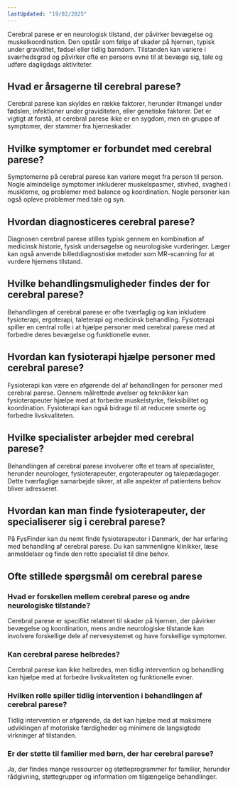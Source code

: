 ```yaml
---
lastUpdated: "19/02/2025"
---
```


Cerebral parese er en neurologisk tilstand, der påvirker bevægelse og muskelkoordination. Den opstår som følge af skader på hjernen, typisk under graviditet, fødsel eller tidlig barndom. Tilstanden kan variere i sværhedsgrad og påvirker ofte en persons evne til at bevæge sig, tale og udføre dagligdags aktiviteter.

## Hvad er årsagerne til cerebral parese?

Cerebral parese kan skyldes en række faktorer, herunder iltmangel under fødslen, infektioner under graviditeten, eller genetiske faktorer. Det er vigtigt at forstå, at cerebral parese ikke er en sygdom, men en gruppe af symptomer, der stammer fra hjerneskader.

## Hvilke symptomer er forbundet med cerebral parese?

Symptomerne på cerebral parese kan variere meget fra person til person. Nogle almindelige symptomer inkluderer muskelspasmer, stivhed, svaghed i musklerne, og problemer med balance og koordination. Nogle personer kan også opleve problemer med tale og syn.

## Hvordan diagnosticeres cerebral parese?

Diagnosen cerebral parese stilles typisk gennem en kombination af medicinsk historie, fysisk undersøgelse og neurologiske vurderinger. Læger kan også anvende billeddiagnostiske metoder som MR-scanning for at vurdere hjernens tilstand.

## Hvilke behandlingsmuligheder findes der for cerebral parese?

Behandlingen af cerebral parese er ofte tværfaglig og kan inkludere fysioterapi, ergoterapi, taleterapi og medicinsk behandling. Fysioterapi spiller en central rolle i at hjælpe personer med cerebral parese med at forbedre deres bevægelse og funktionelle evner.

## Hvordan kan fysioterapi hjælpe personer med cerebral parese?

Fysioterapi kan være en afgørende del af behandlingen for personer med cerebral parese. Gennem målrettede øvelser og teknikker kan fysioterapeuter hjælpe med at forbedre muskelstyrke, fleksibilitet og koordination. Fysioterapi kan også bidrage til at reducere smerte og forbedre livskvaliteten.

## Hvilke specialister arbejder med cerebral parese?

Behandlingen af cerebral parese involverer ofte et team af specialister, herunder neurologer, fysioterapeuter, ergoterapeuter og talepædagoger. Dette tværfaglige samarbejde sikrer, at alle aspekter af patientens behov bliver adresseret.

## Hvordan kan man finde fysioterapeuter, der specialiserer sig i cerebral parese?

På FysFinder kan du nemt finde fysioterapeuter i Danmark, der har erfaring med behandling af cerebral parese. Du kan sammenligne klinikker, læse anmeldelser og finde den rette specialist til dine behov.

## Ofte stillede spørgsmål om cerebral parese

### Hvad er forskellen mellem cerebral parese og andre neurologiske tilstande?

Cerebral parese er specifikt relateret til skader på hjernen, der påvirker bevægelse og koordination, mens andre neurologiske tilstande kan involvere forskellige dele af nervesystemet og have forskellige symptomer.

### Kan cerebral parese helbredes?

Cerebral parese kan ikke helbredes, men tidlig intervention og behandling kan hjælpe med at forbedre livskvaliteten og funktionelle evner.

### Hvilken rolle spiller tidlig intervention i behandlingen af cerebral parese?

Tidlig intervention er afgørende, da det kan hjælpe med at maksimere udviklingen af motoriske færdigheder og minimere de langsigtede virkninger af tilstanden.

### Er der støtte til familier med børn, der har cerebral parese?

Ja, der findes mange ressourcer og støtteprogrammer for familier, herunder rådgivning, støttegrupper og information om tilgængelige behandlinger.
